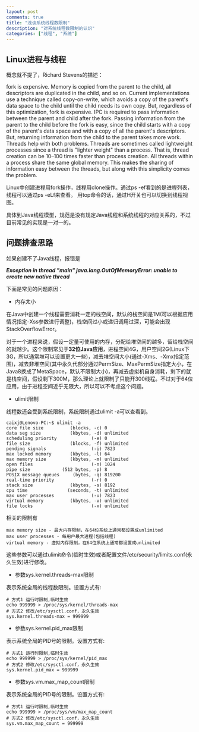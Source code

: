 ```yaml
---
layout: post
comments: true
title: "浅谈系统线程数限制"
description: "对系统线程数限制的认识"
categories: ["线程", "系统"]
---
```


## Linux进程与线程

概念就不提了，Richard Stevens的描述：
>
fork is expensive. Memory is copied from the parent to the child, all descriptors are duplicated in the child, and so on. Current implementations use a technique called copy-on-write, which avoids a copy of the parent's data space to the child until the child needs its own copy. But, regardless of this optimization, fork is expensive.
IPC is required to pass information between the parent and child after the fork. Passing information from the parent to the child before the fork is easy, since the child starts with a copy of the parent's data space and with a copy of all the parent's descriptors. But, returning information from the child to the parent takes more work.
Threads help with both problems. Threads are sometimes called lightweight processes since a thread is "lighter weight" than a process. That is, thread creation can be 10–100 times faster than process creation.
All threads within a process share the same global memory. This makes the sharing of information easy between the threads, but along with this simplicity comes the problem.

Linux中创建进程用fork操作，线程用clone操作。通过ps -ef看到的是进程列表，线程可以通过ps -eLf来查看。
用top命令的话，通过H开关也可以切换到线程视图。

具体到Java线程模型，规范是没有规定Java线程和系统线程的对应关系的，不过目前常见的实现是一对一的。

## 问题排查思路

如果创建不了Java线程，报错是

***Exception in thread "main" java.lang.OutOfMemoryError: unable to create new native thread***

下面是常见的问题原因：

* 内存太小

在Java中创建一个线程需要消耗一定的栈空间，默认的栈空间是1M(可以根据应用情况指定-Xss参数进行调整)，栈空间过小或递归调用过深，可能会出现StackOverflowError。

对于一个进程来说，假设一定量可使用的内存，分配给堆空间的越多，留给栈空间的就越少。这个限制常见于**32位Java应用**，进程空间4G，用户空间2G(Linux下3G，所以通常堆可以设置更大一些)，减去堆空间大小(通过-Xms、-Xmx指定范围)，减去非堆空间(其中永久代部分通过PermSize、MaxPermSize指定大小，在Java8换成了MetaSpace，默认不限制大小)，再减去虚拟机自身消耗，剩下的就是栈空间，假设剩下300M，那么理论上就限制了只能开300线程。不过对于64位应用，由于进程空间近乎无限大，所以可以不考虑这个问题。

* ulimit限制

线程数还会受到系统限制，系统限制通过ulimit -a可以查看到。

```
caixj@Lenovo-PC:~$ ulimit -a
core file size          (blocks, -c) 0
data seg size           (kbytes, -d) unlimited
scheduling priority             (-e) 0
file size               (blocks, -f) unlimited
pending signals                 (-i) 7823
max locked memory       (kbytes, -l) 64
max memory size         (kbytes, -m) unlimited
open files                      (-n) 1024
pipe size            (512 bytes, -p) 8
POSIX message queues     (bytes, -q) 819200
real-time priority              (-r) 0
stack size              (kbytes, -s) 8192
cpu time               (seconds, -t) unlimited
max user processes              (-u) 7823
virtual memory          (kbytes, -v) unlimited
file locks                      (-x) unlimited
```

相关的限制有

```
max memory size - 最大内存限制，在64位系统上通常都设置成unlimited  
max user processes - 每用户最大进程(包括线程) 
virtual memory - 虚拟内存限制，在64位系统上通常都设置成unlimited 
```

这些参数可以通过ulimit命令(临时生效)或者配置文件/etc/security/limits.conf(永久生效)进行修改。

* 参数sys.kernel.threads-max限制

表示系统全局的线程数限制。设置方式有:

```
# 方式1 运行时限制,临时生效
echo 999999 > /proc/sys/kernel/threads-max
# 方式2 修改/etc/sysctl.conf，永久生效
sys.kernel.threads-max = 999999
```

* 参数sys.kernel.pid_max限制

表示系统全局的PID号的限制。设置方式有:

```
# 方式1 运行时限制,临时生效
echo 999999 > /proc/sys/kernel/pid_max
# 方式2 修改/etc/sysctl.conf，永久生效
sys.kernel.pid_max = 999999
```

* 参数sys.vm.max_map_count限制

表示系统全局的PID号的限制。设置方式有:

```
# 方式1 运行时限制,临时生效
echo 999999 > /proc/sys/vm/max_map_count
# 方式2 修改/etc/sysctl.conf，永久生效
sys.vm.max_map_count = 999999
```
